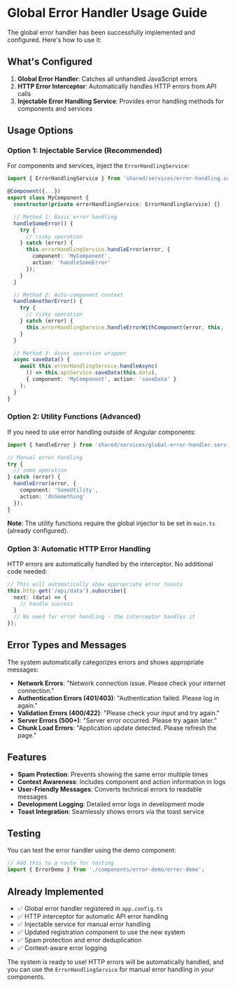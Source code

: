 # Global Error Handler Usage Guide

The global error handler has been successfully implemented and configured. Here's how to use it:

## What's Configured

1. **Global Error Handler**: Catches all unhandled JavaScript errors
2. **HTTP Error Interceptor**: Automatically handles HTTP errors from API calls
3. **Injectable Error Handling Service**: Provides error handling methods for components and services

## Usage Options

### Option 1: Injectable Service (Recommended)

For components and services, inject the `ErrorHandlingService`:

```typescript
import { ErrorHandlingService } from 'shared/services/error-handling.service';

@Component({...})
export class MyComponent {
  constructor(private errorHandlingService: ErrorHandlingService) {}

  // Method 1: Basic error handling
  handleSomeError() {
    try {
      // risky operation
    } catch (error) {
      this.errorHandlingService.handleError(error, {
        component: 'MyComponent',
        action: 'handleSomeError'
      });
    }
  }

  // Method 2: Auto-component context
  handleAnotherError() {
    try {
      // risky operation
    } catch (error) {
      this.errorHandlingService.handleErrorWithComponent(error, this, 'handleAnotherError');
    }
  }

  // Method 3: Async operation wrapper
  async saveData() {
    await this.errorHandlingService.handleAsync(
      () => this.apiService.saveData(this.data),
      { component: 'MyComponent', action: 'saveData' }
    );
  }
}
```

### Option 2: Utility Functions (Advanced)

If you need to use error handling outside of Angular components:

```typescript
import { handleError } from 'shared/services/global-error-handler.service';

// Manual error handling
try {
  // some operation
} catch (error) {
  handleError(error, {
    component: 'SomeUtility',
    action: 'doSomething'
  });
}
```

**Note**: The utility functions require the global injector to be set in `main.ts` (already configured).

### Option 3: Automatic HTTP Error Handling

HTTP errors are automatically handled by the interceptor. No additional code needed:

```typescript
// This will automatically show appropriate error toasts
this.http.get('/api/data').subscribe({
  next: (data) => {
    // handle success
  }
  // No need for error handling - the interceptor handles it
});
```

## Error Types and Messages

The system automatically categorizes errors and shows appropriate messages:

- **Network Errors**: "Network connection issue. Please check your internet connection."
- **Authentication Errors (401/403)**: "Authentication failed. Please log in again."
- **Validation Errors (400/422)**: "Please check your input and try again."
- **Server Errors (500+)**: "Server error occurred. Please try again later."
- **Chunk Load Errors**: "Application update detected. Please refresh the page."

## Features

- **Spam Protection**: Prevents showing the same error multiple times
- **Context Awareness**: Includes component and action information in logs
- **User-Friendly Messages**: Converts technical errors to readable messages
- **Development Logging**: Detailed error logs in development mode
- **Toast Integration**: Seamlessly shows errors via the toast service

## Testing

You can test the error handler using the demo component:

```typescript
// Add this to a route for testing
import { ErrorDemo } from './components/error-demo/error-demo';
```

## Already Implemented

- ✅ Global error handler registered in `app.config.ts`
- ✅ HTTP interceptor for automatic API error handling
- ✅ Injectable service for manual error handling
- ✅ Updated registration component to use the new system
- ✅ Spam protection and error deduplication
- ✅ Context-aware error logging

The system is ready to use! HTTP errors will be automatically handled, and you can use the `ErrorHandlingService` for manual error handling in your components.
